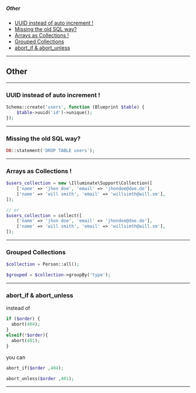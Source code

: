 ##### Other 

* [UUID instead of auto increment !](#uuid-instead-of-auto-increment-)
* [Missing the old SQL way?](#missing-the-old-sql-way)
* [Arrays as Collections !](#arrays-as-collections-)
* [Grouped Collections](#grouped-collections)
* [abort_if & abort_unless](#abort_if--abort_unless)


---
## Other  
-----------------------------------------------

### UUID instead of auto increment !
```php 
Schema::create('users', function (Blueprint $table) {
    $table->uuid('id')->unique();
});
```
-----------------------------------------------


### Missing the old SQL way?
```php 
DB::statement('DROP TABLE users');
```
-----------------------------------------------


### Arrays as Collections !
```php 
$users_collection = new \Illuminate\Support\Collection([
	['name' => 'jhon doe', 'email' => 'jhondoe@doe.do'],
	['name' => 'will smith', 'email' => 'willsimth@will.sm'],
]);

// or 
$users_collection = collect([
	['name' => 'jhon doe', 'email' => 'jhondoe@doe.do'],
	['name' => 'will smith', 'email' => 'willsimth@will.sm'],
]);
```
-----------------------------------------------


### Grouped Collections
```php 
$collection = Person::all();

$grouped = $collection->groupBy('type');
```
-----------------------------------------------



### abort_if & abort_unless
instead of 
```php 
if ($order) {
  abort(404);
}
elseif(!$order){
  abort(401);
}
```
you can 
```php 
abort_if($order ,404);

abort_unless($order ,401);
```
-----------------------------------------------
